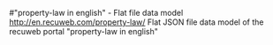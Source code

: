 #"property-law in english" - Flat file data model
http://en.recuweb.com/property-law/
Flat JSON file data model of the recuweb portal "property-law in english"
